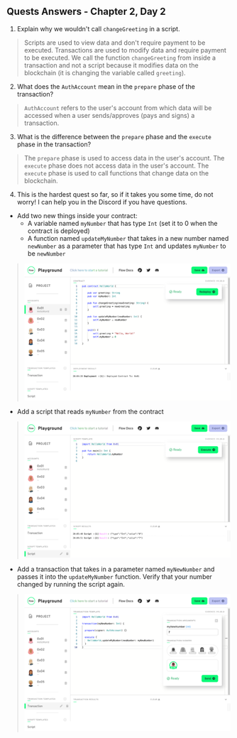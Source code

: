 ## Quests Answers - Chapter 2, Day 2

1. Explain why we wouldn't call `changeGreeting` in a script.

> Scripts are used to view data and don't require payment to be executed. Transactions are used to modify data and require payment to be executed. We call the function `changeGreeting` from inside a transaction and not a script because it modifies data on the blockchain (it is changing the variable called `greeting`).

2. What does the `AuthAccount` mean in the `prepare` phase of the transaction?

> `AuthAccount` refers to the user's account from which data will be accessed when a user sends/approves (pays and signs) a transaction.

3. What is the difference between the `prepare` phase and the `execute` phase in the transaction?

> The `prepare` phase is used to access data in the user's account. The `execute` phase does not access data in the user's account. The `execute` phase is used to call functions that change data on the blockchain.

4. This is the hardest quest so far, so if it takes you some time, do not worry! I can help you in the Discord if you have questions.

- Add two new things inside your contract:
    - A variable named `myNumber` that has type `Int` (set it to 0 when the contract is deployed)
    - A function named `updateMyNumber` that takes in a new number named `newNumber` as a parameter that has type `Int` and updates `myNumber` to be `newNumber`
> <img src="/chapter2/day2/screenshot_01_C2_D2.png" alt="screenshot" size="400">

- Add a script that reads `myNumber` from the contract
> <img src="/chapter2/day2/screenshot_02_C2_D2.png" alt="screenshot" size="400">

- Add a transaction that takes in a parameter named `myNewNumber` and passes it into the `updateMyNumber` function. Verify that your number changed by running the script again.
> <img src="/chapter2/day2/screenshot_03_C2_D2.png" alt="screenshot" size="400">
